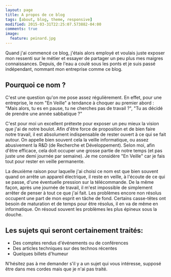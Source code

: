 ```yaml
---
layout: page
title: A propos de ce blog
tags: [about, blog, theme, responsive]
modified: 2015-03-31T22:25:07.573882-04:00
comments: true
image:
  feature: peinard.jpg
---
```


Quand j'ai commencé ce blog, j'étais alors employé et voulais juste exposer mon ressenti sur le métier et essayer de partager un peu plus mes maigres connaissances. Depuis, de l'eau a coulé sous les ponts et je suis passé indépendant, nommant mon entreprise comme ce blog.

## Pourquoi ce nom ?

C'est une question qu'on me pose assez régulièrement. En effet, pour une entreprise, le nom "En Veille" a tendance à choquer au premier abord : "Mais alors, tu es en pause, tu ne cherches pas de travail ?", "Tu as décidé de prendre une année sabbatique ?"

C'est pour moi un excellent prétexte pour exposer un peu mieux la vision que j'ai de notre boulot. Afin d'être force de proposition et de bien faire notre travail, il est absolument indispensable de rester ouvert à ce qui se fait autour. On appelle bien souvent cela la veille informatique, ou assez abusivement la R&D (de Recherche et Développement). Selon moi, afin d'être efficace, cela doit occuper une grosse partie de notre temps (et pas juste une demi journée par semaine). Je me considère "En Veille" car je fais tout pour rester en veille permanente.

La deuxième raison pour laquelle j'ai choisi ce nom est que bien souvent quand on arrête un appareil électrique, il reste en veille, à l'écoute de ce qui se passe, d'une éventuelle pression sur la télécommande. De la même façon, après une journée de travail, il m'est impossible de simplement arrêter de penser à tout ce que j'ai fait. Les problèmes encore non résolus occupent une part de mon esprit en tâche de fond. Certains casse-têtes ont besoin de maturation et de temps pour être résolus, il en va de même en informatique. On résoud souvent les problèmes les plus épineux sous la douche.

## Les sujets qui seront certainement traités:

* Des comptes rendus d'événements ou de conférences
* Des articles techniques sur des technos récentes
* Quelques billets d'humeur

N'hésitez pas à me demander s'il y a un sujet qui vous intéresse, supposé être dans mes cordes mais que je n'ai pas traité.

